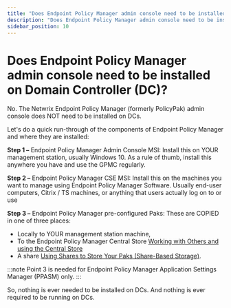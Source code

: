 ```yaml
---
title: "Does Endpoint Policy Manager admin console need to be installed on Domain Controller (DC)?"
description: "Does Endpoint Policy Manager admin console need to be installed on Domain Controller (DC)?"
sidebar_position: 10
---
```


# Does Endpoint Policy Manager admin console need to be installed on Domain Controller (DC)?

No. The Netwrix Endpoint Policy Manager (formerly PolicyPak) admin console does NOT need to be
installed on DCs.

Let's do a quick run-through of the components of Endpoint Policy Manager and where they are
installed:

**Step 1 –** Endpoint Policy Manager Admin Console MSI: Install this on YOUR management station,
usually Windows 10. As a rule of thumb, install this anywhere you have and use the GPMC regularly.

**Step 2 –** Endpoint Policy Manager CSE MSI: Install this on the machines you want to manage using
Endpoint Policy Manager Software. Usually end-user computers, Citrix / TS machines, or anything that
users actually log on to or use

**Step 3 –** Endpoint Policy Manager pre-configured Paks: These are COPIED in one of three places:

- Locally to YOUR management station machine,
- To the Endpoint Policy Manager Central Store
  [Working with Others and using the Central Store](/docs/endpointpolicymanager/components/applicationsettingsmanager/videos/centralstoresharing/centralstorework.md)
- A share
  [Using Shares to Store Your Paks (Share-Based Storage)](/docs/endpointpolicymanager/components/applicationsettingsmanager/videos/centralstoresharing/shares.md).

:::note
Point 3 is needed for Endpoint Policy Manager Application Settings Manager (PPASM) only.
:::


So, nothing is ever needed to be installed on DCs. And nothing is ever required to be running on
DCs.
